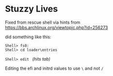# Stuzzy Lives

Fixed from rescue shell via hints from https://bbs.archlinux.org/viewtopic.php?id=256273

did something like this:

```
Shell> fs0:
Shell> cd loader\entries
```

`Shell> edit ` *(hits tab)*

Editing the efi and initrd values to use `\` and not `/`
